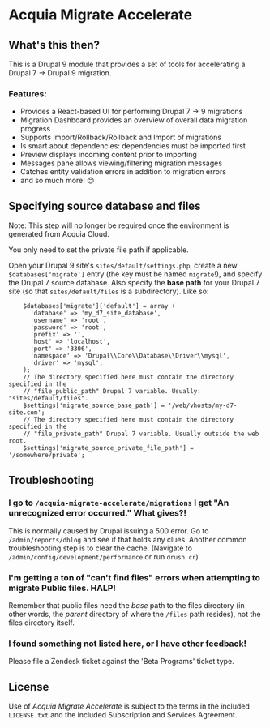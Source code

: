 # Acquia Migrate Accelerate

## What's this then?

This is a Drupal 9 module that provides a set of tools for accelerating a Drupal 7 → Drupal 9 migration.

### Features:
- Provides a React-based UI for performing Drupal 7 → 9 migrations
- Migration Dashboard provides an overview of overall data migration progress
- Supports Import/Rollback/Rollback and Import of migrations
- Is smart about dependencies: dependencies must be imported first
- Preview displays incoming content prior to importing
- Messages pane allows viewing/filtering migration messages
- Catches entity validation errors in addition to migration errors
- and so much more! 😊

## Specifying source database and files
Note: This step will no longer be required once the environment is generated from Acquia Cloud.

You only need to set the private file path if applicable.

Open your Drupal 9 site's `sites/default/settings.php`, create a new `$databases['migrate']` entry (the key must be named `migrate`!), and specify the Drupal 7 source database. Also specify the **base path** for your Drupal 7 site (so that `sites/default/files` is a subdirectory). Like so:

```
    $databases['migrate']['default'] = array (
      'database' => 'my_d7_site_database',
      'username' => 'root',
      'password' => 'root',
      'prefix' => '',
      'host' => 'localhost',
      'port' => '3306',
      'namespace' => 'Drupal\\Core\\Database\\Driver\\mysql',
      'driver' => 'mysql',
    );
    // The directory specified here must contain the directory specified in the
    // "file_public_path" Drupal 7 variable. Usually: "sites/default/files".
    $settings['migrate_source_base_path'] = '/web/vhosts/my-d7-site.com';
    // The directory specified here must contain the directory specified in the
    // "file_private_path" Drupal 7 variable. Usually outside the web root.
    $settings['migrate_source_private_file_path'] = '/somewhere/private';
```

## Troubleshooting

### I go to `/acquia-migrate-accelerate/migrations` I get "An unrecognized error occurred." What gives?!

This is normally caused by Drupal issuing a 500 error. Go to `/admin/reports/dblog` and see if that holds any clues. Another common troubleshooting step is to clear the cache. (Navigate to `/admin/config/development/performance` or run `drush cr`)

### I'm getting a ton of "can't find files" errors when attempting to migrate Public files. HALP!

Remember that public files need the _base_ path to the files directory (in other words, the _parent_ directory of where the `/files` path resides), not the files directory itself.

### I found something not listed here, or I have other feedback!
Please file a Zendesk ticket against the 'Beta Programs' ticket type.

## License

Use of _Acquia Migrate Accelerate_ is subject to the terms in the included `LICENSE.txt` and the included Subscription and Services Agreement.
